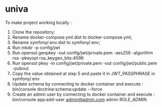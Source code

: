 # univa
To make project working locally : 

1. Clone the repository;
2. Rename docker-compose.yml.dist to docker-compose.yml;
3. Rename symfony/.env.dist to symfony/.env;
4. Run mkdir -p config/jwt
5. Run openssl genpkey -out config/jwt/private.pem -aes256 -algorithm rsa -pkeyopt rsa_keygen_bits:4096
6. Run openssl pkey -in config/jwt/private.pem -out config/jwt/public.pem -pubout
7. Copy the value obtained at step 5 and paste it in JWT_PASSPHRASE in symfony/.env
8. Update schema by connecting to docker container and execute : bin/console doctrine:schema:update --force
9. Create an admin user by connecting to docker container and execute : bin/console app:add-user admin@admin.com admin ROLE_ADMIN 
